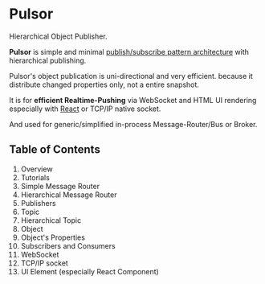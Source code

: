 # Pulsor

Hierarchical Object Publisher.

**Pulsor** is simple and minimal [publish/subscribe pattern architecture](https://en.wikipedia.org/wiki/Publish%E2%80%93subscribe_pattern) with hierarchical publishing.

Pulsor's object publication is uni-directional and very efficient. because it distribute changed properties only, not a entire snapshot.

It is for **efficient Realtime-Pushing** via WebSocket and HTML UI rendering especially with [React](https://facebook.github.io/react/) or TCP/IP native socket.

And used for generic/simplified in-process Message-Router/Bus or Broker.


## Table of Contents

1. Overview
1. Tutorials
  1.  Simple Message Router
  1.  Hierarchical Message Router
1. Publishers
  1.  Topic
  1.  Hierarchical Topic
  1.  Object
  1.  Object's Properties
1. Subscribers and Consumers
  1.  WebSocket
  1.  TCP/IP socket
  1.  UI Element  (especially React Component)

